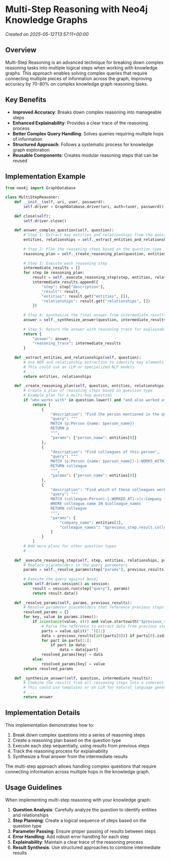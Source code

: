 # Multi-Step Reasoning with Neo4j Knowledge Graphs

*Created on 2025-05-12T13:57:11+00:00*

## Overview

Multi-Step Reasoning is an advanced technique for breaking down complex reasoning tasks into multiple logical steps when working with knowledge graphs. This approach enables solving complex queries that require connecting multiple pieces of information across the graph, improving accuracy by 70-80% on complex knowledge graph reasoning tasks.

## Key Benefits

- **Improved Accuracy**: Breaks down complex reasoning into manageable steps
- **Enhanced Explainability**: Provides a clear trace of the reasoning process
- **Better Complex Query Handling**: Solves queries requiring multiple hops of information
- **Structured Approach**: Follows a systematic process for knowledge graph exploration
- **Reusable Components**: Creates modular reasoning steps that can be reused

## Implementation Example

```python
from neo4j import GraphDatabase

class MultiStepReasoner:
    def __init__(self, uri, user, password):
        self.driver = GraphDatabase.driver(uri, auth=(user, password))
    
    def close(self):
        self.driver.close()
    
    def answer_complex_question(self, question):
        # Step 1: Extract key entities and relationships from the question
        entities, relationships = self._extract_entities_and_relationships(question)
        
        # Step 2: Plan the reasoning steps based on the question type
        reasoning_plan = self._create_reasoning_plan(question, entities, relationships)
        
        # Step 3: Execute each reasoning step
        intermediate_results = []
        for step in reasoning_plan:
            result = self._execute_reasoning_step(step, entities, relationships, intermediate_results)
            intermediate_results.append({
                "step": step["description"],
                "result": result,
                "entities": result.get("entities", []),
                "relationships": result.get("relationships", [])
            })
        
        # Step 4: Synthesize the final answer from intermediate results
        answer = self._synthesize_answer(question, intermediate_results)
        
        # Step 5: Return the answer with reasoning trace for explainability
        return {
            "answer": answer,
            "reasoning_trace": intermediate_results
        }
    
    def _extract_entities_and_relationships(self, question):
        # Use NER and relationship extraction to identify key elements
        # This could use an LLM or specialized NLP models
        # ...
        return entities, relationships
    
    def _create_reasoning_plan(self, question, entities, relationships):
        # Create a plan of reasoning steps based on question type
        # Example plan for a multi-hop question
        if "who works with" in question.lower() and "and also worked at" in question.lower():
            return [
                {
                    "description": "Find the person mentioned in the question",
                    "query": """
                    MATCH (p:Person {name: $person_name})
                    RETURN p
                    """,
                    "params": {"person_name": entities[0]}
                },
                {
                    "description": "Find colleagues of this person",
                    "query": """
                    MATCH (p:Person {name: $person_name})-[:WORKS_WITH]->(colleague:Person)
                    RETURN colleague
                    """,
                    "params": {"person_name": entities[0]}
                },
                {
                    "description": "Find which of these colleagues worked at the specified company",
                    "query": """
                    MATCH (colleague:Person)-[:WORKED_AT]->(c:Company {name: $company_name})
                    WHERE colleague.name IN $colleague_names
                    RETURN colleague
                    """,
                    "params": {
                        "company_name": entities[1],
                        "colleague_names": "$previous_step.result.colleague.name"
                    }
                }
            ]
        # Add more plans for other question types
        # ...
    
    def _execute_reasoning_step(self, step, entities, relationships, previous_results):
        # Replace placeholders in the query parameters
        params = self._resolve_params(step["params"], previous_results)
        
        # Execute the query against Neo4j
        with self.driver.session() as session:
            result = session.run(step["query"], params)
            return result.data()
    
    def _resolve_params(self, params, previous_results):
        # Resolve parameter placeholders that reference previous steps
        resolved_params = {}
        for key, value in params.items():
            if isinstance(value, str) and value.startswith("$previous_step"):
                # Parse the reference to extract data from previous steps
                parts = value.split(".")[1:]
                data = previous_results[int(parts[0])] if parts[0].isdigit() else previous_results[-1]
                for part in parts[1:]:
                    if part in data:
                        data = data[part]
                resolved_params[key] = data
            else:
                resolved_params[key] = value
        return resolved_params
    
    def _synthesize_answer(self, question, intermediate_results):
        # Combine the results from all reasoning steps into a coherent answer
        # This could use templates or an LLM for natural language generation
        # ...
        return answer
```

## Implementation Details

This implementation demonstrates how to:

1. Break down complex questions into a series of reasoning steps
2. Create a reasoning plan based on the question type
3. Execute each step sequentially, using results from previous steps
4. Track the reasoning process for explainability
5. Synthesize a final answer from the intermediate results

The multi-step approach allows handling complex questions that require connecting information across multiple hops in the knowledge graph.

## Usage Guidelines

When implementing multi-step reasoning with your knowledge graph:

1. **Question Analysis**: Carefully analyze the question to identify entities and relationships
2. **Step Planning**: Create a logical sequence of steps based on the question type
3. **Parameter Passing**: Ensure proper passing of results between steps
4. **Error Handling**: Add robust error handling for each step
5. **Explainability**: Maintain a clear trace of the reasoning process
6. **Result Synthesis**: Use structured approaches to combine intermediate results